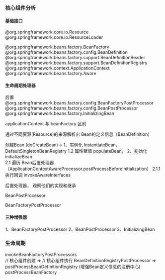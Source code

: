### 核心组件分析

#### 基础接口

@org.springframework.core.io.Resource
@org.springframework.core.io.ResourceLoader

@org.springframework.beans.factory.BeanFactory
@org.springframework.beans.factory.config.BeanDefinition
@org.springframework.beans.factory.support.BeanDefinitionReader
@org.springframework.beans.factory.support.BeanDefinitionRegistry
@org.springframework.context.ApplicationContext
@org.springframework.beans.factory.Aware

#### 生命周期处理器

后置
@org.springframework.beans.factory.config.BeanFactoryPostProcessor
@org.springframework.beans.factory.config.BeanPostProcessor
@org.springframework.beans.factory.InitializingBean



applicationContext 与 beanFactory 区别



通过不同资源(Resource)的来源解析出 Bean的定义信息（BeanDefinition）


创建Bean (doCreateBean)-> 
1、实例化 InstantiateBean， DefaultSingletonBeanRegistry 
1.2 属性赋值 populateBean，
2、初始化 initializeBean  
2.1 遍历 Bean后置处理器 （ApplicationContextAwareProcessor.postProcessBeforeInitialization）
2.1.1 执行回调 invokeAwareInterfaces



后置处理器， 观察他们的实现和继承

BeanPostProcessor  

BeanFactoryPostProcessor






#### 三种增强器

1、BeanFactoryPostProcessor 
2、BeanPostProcessor
3、InitializingBean

### 生命周期

invokeBeanFactoryPostProcessors  
    // 核心组件创建  => // 核心组件执行
    BeanDefinitionRegistryPostProcessor  => 
        postProcessBeanDefinitionRegistry (增强Bean定义信息的注册中心)
        postProcessBeanFactory
    
